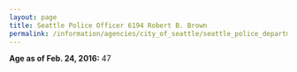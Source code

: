 ```yaml
---
layout: page
title: Seattle Police Officer 6194 Robert B. Brown
permalink: /information/agencies/city_of_seattle/seattle_police_department/copbook/6194/
---
```


**Age as of Feb. 24, 2016:** 47
